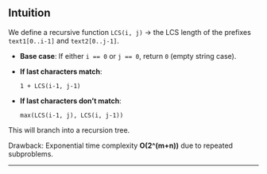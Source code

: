 ## Intuition

We define a recursive function `LCS(i, j)` → the LCS length of the prefixes `text1[0..i-1]` and `text2[0..j-1]`.

- **Base case**: If either `i == 0` or `j == 0`, return `0` (empty string case).
- **If last characters match**:
    
    `1 + LCS(i-1, j-1)`
    
- **If last characters don’t match**:
    
    `max(LCS(i-1, j), LCS(i, j-1))`
    

This will branch into a recursion tree.

Drawback: Exponential time complexity **O(2^(m+n))** due to repeated subproblems.

---
